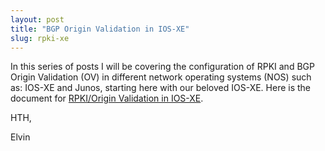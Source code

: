 ```yaml
---
layout: post
title: "BGP Origin Validation in IOS-XE" 
slug: rpki-xe
---
```


In this series of posts I will be covering the configuration of RPKI and BGP Origin Validation (OV) in different network operating systems (NOS) such as: IOS-XE and Junos, starting here with our beloved IOS-XE. Here is the document for [RPKI/Origin Validation in IOS-XE](https://docs.google.com/document/d/1PA1OHoZ39KVM8XOptssZLDHPLXYK7BptZ9k-yYFu2Ik/).

HTH,

Elvin

